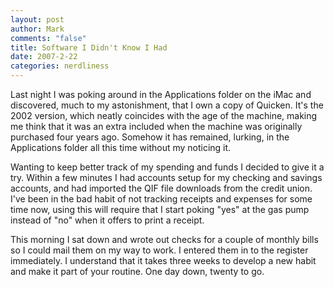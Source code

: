 ```yaml
--- 
layout: post
author: Mark
comments: "false"
title: Software I Didn't Know I Had
date: 2007-2-22
categories: nerdliness
---
```

Last night I was poking around in the Applications folder on the iMac and discovered, much to my astonishment, that I own a copy of Quicken. It's the 2002 version, which neatly coincides with the age of the machine, making me think that it was an extra included when the machine was originally purchased four years ago. Somehow it has remained, lurking, in the Applications folder all this time without my noticing it.

Wanting to keep better track of my spending and funds I decided to give it a try. Within a few minutes I had accounts setup for my checking and savings accounts, and had imported the QIF file downloads from the credit union. I've been in the bad habit of not tracking receipts and expenses for some time now, using this will require that I start poking "yes" at the gas pump instead of "no" when it offers to print a receipt.

This morning I sat down and wrote out checks for a couple of monthly bills so I could mail them on my way to work. I entered them in to the register immediately. I understand that it takes three weeks to develop a new habit and make it part of your routine. One day down, twenty to go.
